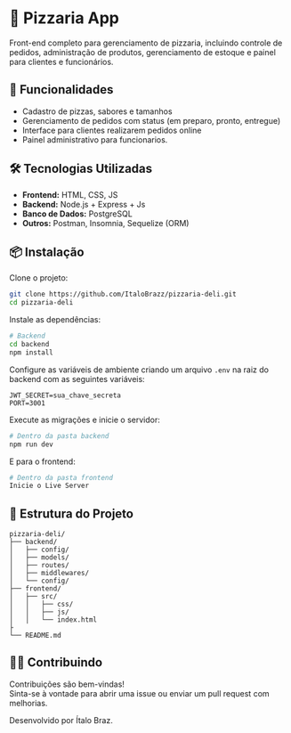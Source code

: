# 🍕 Pizzaria App

Front-end completo para gerenciamento de pizzaria, incluindo controle de pedidos, administração de produtos, gerenciamento de estoque e painel para clientes e funcionários.

## 🚀 Funcionalidades

- Cadastro de pizzas, sabores e tamanhos  
- Gerenciamento de pedidos com status (em preparo, pronto, entregue)  
- Interface para clientes realizarem pedidos online  
- Painel administrativo para funcionarios.

## 🛠️ Tecnologias Utilizadas

- **Frontend:** HTML, CSS, JS
- **Backend:** Node.js + Express + Js
- **Banco de Dados:** PostgreSQL  
- **Outros:** Postman, Insomnia, Sequelize (ORM)

## 📦 Instalação

Clone o projeto:

```bash
git clone https://github.com/ItaloBrazz/pizzaria-deli.git
cd pizzaria-deli
```

Instale as dependências:

```bash
# Backend
cd backend
npm install
```

Configure as variáveis de ambiente criando um arquivo `.env` na raiz do backend com as seguintes variáveis:

```env
JWT_SECRET=sua_chave_secreta
PORT=3001
```

Execute as migrações e inicie o servidor:

```bash
# Dentro da pasta backend
npm run dev
```

E para o frontend:

```bash
# Dentro da pasta frontend
Inicie o Live Server
```

## 📂 Estrutura do Projeto

```
pizzaria-deli/
├── backend/
│   ├── config/
│   ├── models/
│   ├── routes/
│   ├── middlewares/
│   └── config/
├── frontend/
│   ├── src/
│   │   ├── css/
│   │   ├── js/
│   │   └── index.html
├
└── README.md
```

## 🧑‍🍳 Contribuindo

Contribuições são bem-vindas!  
Sinta-se à vontade para abrir uma issue ou enviar um pull request com melhorias.

Desenvolvido por Ítalo Braz.
